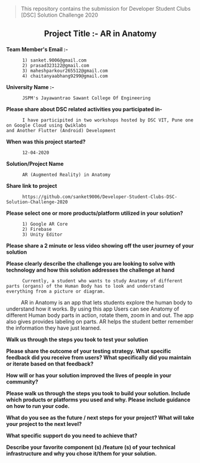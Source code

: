 
> This repository contains the submission for Developer Student Clubs [DSC] Solution Challenge 2020
## <p align="center"> Project Title :- AR in Anatomy </p>



**Team Member's Email :-**

          1) sanket.9006@gmail.com      
          2) prasad323122@gmail.com
          3) maheshparkour265512@gmail.com
          4) chaitanyaabhang9299@gmail.com

**University Name :-**

          JSPM's Jayawantrao Sawant College Of Engineering


**Please share about DSC related activities you participated in-**
          
          I have participited in two workshops hosted by DSC VIT, Pune one on Google Cloud using Qwiklabs 
    and Another Flutter (Android) Development

**When was this project started?**
          
          12-04-2020

**Solution/Project Name**

          AR (Augmented Reality) in Anatomy
          
**Share link to project**
          
          https://github.com/sanket9006/Developer-Student-Clubs-DSC-Solution-Challenge-2020
        
          
**Please select one or more products/platform utilized in your solution?**

          1) Google AR Core
          2) Firebase
          3) Unity Editor


**Please share a 2 minute or less video showing off the user journey of your solution**


**Please clearly describe the challenge you are looking to solve with technology and how this solution addresses the challenge at hand**

          Currently, a student who wants to study Anatomy of different parts (organs) of the Human Body has to look and understand
    everything from a picture or diagram.
          AR in Anatomy is an app that lets students explore the human body to understand how it works. By using this app Users can 
    see Anatomy of different Human body parts in action, rotate them, zoom in and out. The app also gives provides labeling on parts. 
    AR helps the student better remember the information they have just learned. 

**Walk us through the steps you took to test your solution**


**Please share the outcome of your testing strategy. What specific feedback did you receive from users? What specifically 
did you maintain or iterate based on that feedback?**


**How will or has your solution improved the lives of people in your community?**


**Please walk us through the steps you took to build your solution. Include which products or platforms you used and why. Please include guidance on how to run your code.**


**What do you see as the future / next steps for your project? What will take your project to the next level?**


**What specific support do you need to achieve that?**


**Describe your favorite component (s) /feature (s) of your technical infrastructure and why you chose it/them for your solution.**

